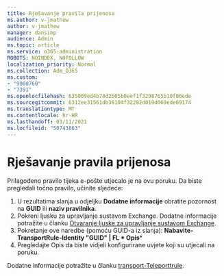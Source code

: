 ```yaml
---
title: Rješavanje pravila prijenosa
ms.author: v-jmathew
author: v-jmathew
manager: dansimp
audience: Admin
ms.topic: article
ms.service: o365-administration
ROBOTS: NOINDEX, NOFOLLOW
localization_priority: Normal
ms.collection: Adm_O365
ms.custom:
- "9000760"
- "7391"
ms.openlocfilehash: 635009ed4b78d2b05b0eef1f3298765b10f86ede
ms.sourcegitcommit: 6312ee31561db36104f32282d019d069ede69174
ms.translationtype: MT
ms.contentlocale: hr-HR
ms.lasthandoff: 03/11/2021
ms.locfileid: "50743863"
---
```

# <a name="fix-transport-rules"></a>Rješavanje pravila prijenosa

Prilagođeno pravilo tijeka e-pošte utjecalo je na ovu poruku. Da biste pregledali točno pravilo, učinite sljedeće:

1. U rezultatima slanja u odjeljku **Dodatne informacije** obratite pozornost na **GUID** ili **naziv pravilnika**.
2. Pokreni ljusku za upravljanje sustavom Exchange. Dodatne informacije potražite u članku [Otvaranje ljuske za upravljanje sustavom Exchange](https://go.microsoft.com/fwlink/?linkid=2101432).
3. Pokretanje ove naredbe (pomoću GUID-a iz slanja):  **Nabavite-TransportRule-Identity "GUID" | FL * Opis***
4. Pregledajte Opis da biste vidjeli konfigurirane uvjete koji su utjecali na poruku.

Dodatne informacije potražite u članku [transport-Teleporttrule](https://go.microsoft.com/fwlink/?linkid=2101523).
